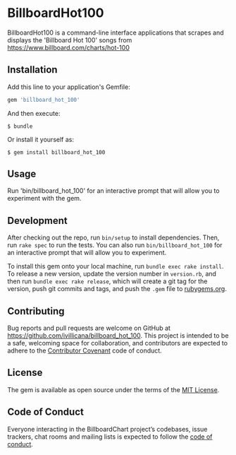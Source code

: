 # BillboardHot100

BillboardHot100 is a command-line interface applications that scrapes and displays the 'Billboard Hot 100' songs from https://www.billboard.com/charts/hot-100

## Installation

Add this line to your application's Gemfile:

```ruby
gem 'billboard_hot_100'
```

And then execute:

    $ bundle

Or install it yourself as:

    $ gem install billboard_hot_100

## Usage

Run 'bin/billboard_hot_100' for an interactive prompt that will allow you to experiment with the gem.

## Development

After checking out the repo, run `bin/setup` to install dependencies. Then, run `rake spec` to run the tests. You can also run `bin/billboard_hot_100` for an interactive prompt that will allow you to experiment.

To install this gem onto your local machine, run `bundle exec rake install`. To release a new version, update the version number in `version.rb`, and then run `bundle exec rake release`, which will create a git tag for the version, push git commits and tags, and push the `.gem` file to [rubygems.org](https://rubygems.org).

## Contributing

Bug reports and pull requests are welcome on GitHub at https://github.com/ivillicana/billboard_hot_100. This project is intended to be a safe, welcoming space for collaboration, and contributors are expected to adhere to the [Contributor Covenant](http://contributor-covenant.org) code of conduct.

## License

The gem is available as open source under the terms of the [MIT License](https://opensource.org/licenses/MIT).

## Code of Conduct

Everyone interacting in the BillboardChart project’s codebases, issue trackers, chat rooms and mailing lists is expected to follow the [code of conduct](https://github.com/ivillicana/billboard_chart/blob/master/CODE_OF_CONDUCT.md).
